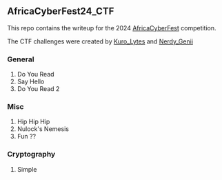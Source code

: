 ## AfricaCyberFest24_CTF

This repo contains the writeup for the 2024 [AfricaCyberFest](https://twitter.com/AfricaCyberFest) competition.

The CTF challenges were created by [Kuro_Lytes](https://twitter.com/Kuro_Lytes) and [Nerdy_Genii](https://twitter.com/Nerdy_Genii)

### General
1. Do You Read
2. Say Hello
3. Do You Read 2

### Misc
1. Hip Hip Hip
2. Nulock's Nemesis
3. Fun ??

### Cryptography
1. Simple
